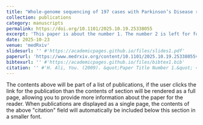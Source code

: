 ```yaml
---
title: "Whole-genome sequencing of 197 cases with Parkinson’s Disease reveals novel pathogenic variants in the Indian population"
collection: publications
category: manuscripts
permalink: https://doi.org/10.1101/2025.10.19.25338055
excerpt: 'This paper is about the number 1. The number 2 is left for future work.'
date: 2025-10-23
venue: 'medRxiv'
slidesurl: '' #'https://academicpages.github.io/files/slides1.pdf'
paperurl: 'https://www.medrxiv.org/content/10.1101/2025.10.19.25338055v1'
bibtexurl: '' #'https://academicpages.github.io/files/bibtex1.bib'
citation: '' #'H. Ali, You. (2009). &quot;Paper Title Number 1.&quot; <i>Journal 1</i>. 1(1).'
---
```

The contents above will be part of a list of publications, if the user clicks the link for the publication than the contents of section will be rendered as a full page, allowing you to provide more information about the paper for the reader. When publications are displayed as a single page, the contents of the above "citation" field will automatically be included below this section in a smaller font.
